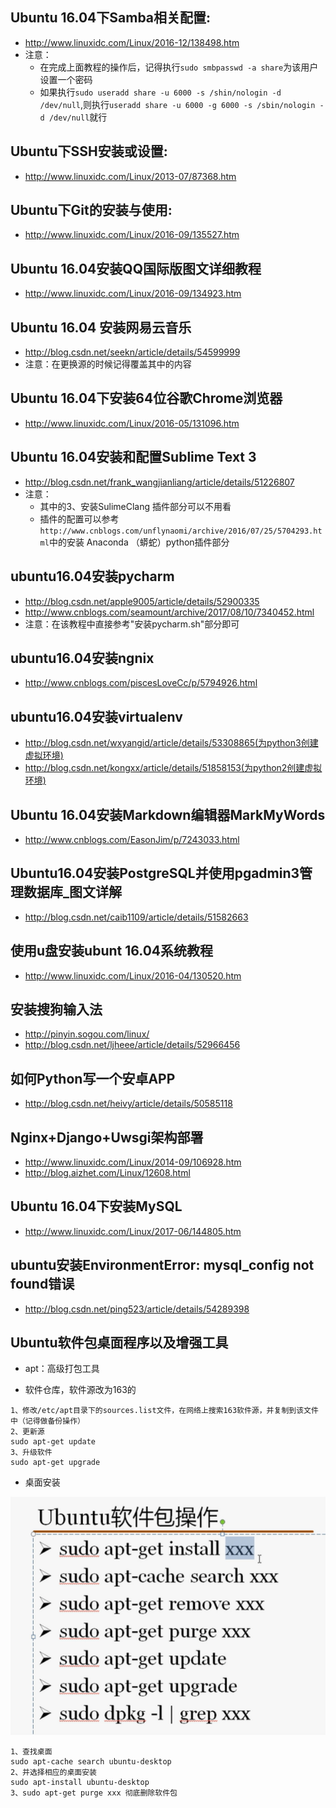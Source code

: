 ## Ubuntu 16.04下Samba相关配置:
- http://www.linuxidc.com/Linux/2016-12/138498.htm
- 注意：
  - 在完成上面教程的操作后，记得执行`sudo smbpasswd -a share`为该用户设置一个密码
  - 如果执行`sudo useradd share -u 6000 -s /shin/nologin -d /dev/null`,则执行`useradd share -u 6000 -g 6000 -s /sbin/nologin -d /dev/null`就行

## Ubuntu下SSH安装或设置:
- http://www.linuxidc.com/Linux/2013-07/87368.htm

## Ubuntu下Git的安装与使用:
- http://www.linuxidc.com/Linux/2016-09/135527.htm

## Ubuntu 16.04安装QQ国际版图文详细教程
- http://www.linuxidc.com/Linux/2016-09/134923.htm

##  Ubuntu 16.04 安装网易云音乐 
- http://blog.csdn.net/seekn/article/details/54599999
- 注意：在更换源的时候记得覆盖其中的内容

## Ubuntu 16.04下安装64位谷歌Chrome浏览器
- http://www.linuxidc.com/Linux/2016-05/131096.htm

## Ubuntu 16.04安装和配置Sublime Text 3 
- http://blog.csdn.net/frank_wangjianliang/article/details/51226807
- 注意：
  - 其中的3、安装SulimeClang 插件部分可以不用看
  - 插件的配置可以参考`http://www.cnblogs.com/unflynaomi/archive/2016/07/25/5704293.html`中的安装 Anaconda （蟒蛇）python插件部分

## ubuntu16.04安装pycharm
- http://blog.csdn.net/apple9005/article/details/52900335
- http://www.cnblogs.com/seamount/archive/2017/08/10/7340452.html
- 注意：在该教程中直接参考"安装pycharm.sh"部分即可

## ubuntu16.04安装ngnix
- http://www.cnblogs.com/piscesLoveCc/p/5794926.html

## ubuntu16.04安装virtualenv 
- http://blog.csdn.net/wxyangid/article/details/53308865(为python3创建虚拟环境)
- http://blog.csdn.net/kongxx/article/details/51858153(为python2创建虚拟环境)

## Ubuntu 16.04安装Markdown编辑器MarkMyWords
- http://www.cnblogs.com/EasonJim/p/7243033.html

## Ubuntu16.04安装PostgreSQL并使用pgadmin3管理数据库_图文详解 
- http://blog.csdn.net/caib1109/article/details/51582663

## 使用u盘安装ubunt 16.04系统教程
- http://www.linuxidc.com/Linux/2016-04/130520.htm

## 安装搜狗输入法
- http://pinyin.sogou.com/linux/
- http://blog.csdn.net/ljheee/article/details/52966456

## 如何Python写一个安卓APP 
- http://blog.csdn.net/heivy/article/details/50585118

## Nginx+Django+Uwsgi架构部署
- http://www.linuxidc.com/Linux/2014-09/106928.htm
- http://blog.aizhet.com/Linux/12608.html

## Ubuntu 16.04下安装MySQL
- http://www.linuxidc.com/Linux/2017-06/144805.htm

## ubuntu安装EnvironmentError: mysql_config not found错误
- http://blog.csdn.net/ping523/article/details/54289398


## Ubuntu软件包桌面程序以及增强工具

- apt：高级打包工具


- 软件仓库，软件源改为163的

```
1、修改/etc/apt目录下的sources.list文件，在网络上搜索163软件源，并复制到该文件中（记得做备份操作）
2、更新源
sudo apt-get update
3、升级软件
sudo apt-get upgrade
```

- 桌面安装

![](images/apt-install.png)

```
1、查找桌面
sudo apt-cache search ubuntu-desktop
2、并选择相应的桌面安装
sudo apt-install ubuntu-desktop
3、sudo apt-get purge xxx 彻底删除软件包
```
